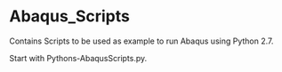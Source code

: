 # Abaqus_Scripts
Contains Scripts to be used as example to run Abaqus using Python 2.7.

Start with Pythons-AbaqusScripts.py.

